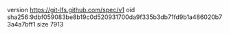 version https://git-lfs.github.com/spec/v1
oid sha256:9dbf059083be8b19c0d520931700da9f335b3db71fd9b1a486020b73a4a7bff1
size 7913
